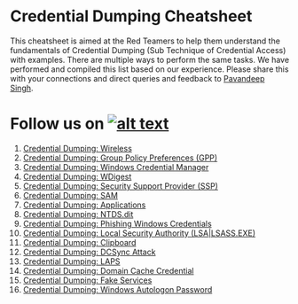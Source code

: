 # Credential Dumping Cheatsheet

This cheatsheet is aimed at the Red Teamers to help them understand the fundamentals of Credential Dumping (Sub Technique of Credential Access) with examples. There are multiple ways to perform the same tasks. We have performed and compiled this list based on our experience. Please share this with your connections and direct queries and feedback to [Pavandeep Singh](https://twitter.com/pavan2318).

[1.1]: http://i.imgur.com/tXSoThF.png
[1]: http://www.twitter.com/hackinarticles
# Follow us on [![alt text][1.1]][1]

1. [Credential Dumping: Wireless](https://www.hackingarticles.in/credential-dumping-wireless/)
2. [Credential Dumping: Group Policy Preferences (GPP)](https://www.hackingarticles.in/credential-dumping-group-policy-preferences-gpp/)
3. [Credential Dumping: Windows Credential Manager](https://www.hackingarticles.in/credential-dumping-windows-credential-manager/)
4. [Credential Dumping: WDigest](https://www.hackingarticles.in/credential-dumping-wdigest/)
5. [Credential Dumping: Security Support Provider (SSP)](https://www.hackingarticles.in/credential-dumping-security-support-provider-ssp/)
6. [Credential Dumping: SAM](https://www.hackingarticles.in/credential-dumping-sam/)
7. [Credential Dumping: Applications](https://www.hackingarticles.in/credential-dumping-applications/)
8. [Credential Dumping: NTDS.dit](https://www.hackingarticles.in/credential-dumping-ntds-dit/)
9. [Credential Dumping: Phishing Windows Credentials](https://www.hackingarticles.in/credential-dumping-phishing-windows-credentials/)
10. [Credential Dumping: Local Security Authority (LSA|LSASS.EXE)](https://www.hackingarticles.in/credential-dumping-local-security-authority-lsalsass-exe/)
11. [Credential Dumping: Clipboard](https://www.hackingarticles.in/credential-dumping-clipboard/)
12. [Credential Dumping: DCSync Attack](https://www.hackingarticles.in/credential-dumping-dcsync-attack/)
13. [Credential Dumping: LAPS](https://www.hackingarticles.in/credential-dumpinglaps/)
14. [Credential Dumping: Domain Cache Credential](https://www.hackingarticles.in/credential-dumping-domain-cache-credential/)
15. [Credential Dumping: Fake Services](https://www.hackingarticles.in/credential-dumping-fake-services/)
16. [Credential Dumping: Windows Autologon Password](https://www.hackingarticles.in/credential-dumping-windows-autologon-password/)
